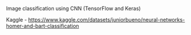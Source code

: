 Image classification using CNN (TensorFlow and Keras) 

Kaggle - https://www.kaggle.com/datasets/juniorbueno/neural-networks-homer-and-bart-classification
